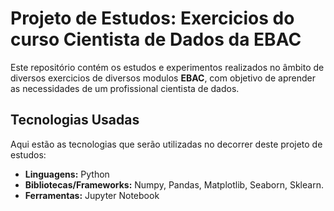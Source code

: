 # Projeto de Estudos: Exercicios do curso Cientista de Dados da EBAC

Este repositório contém os estudos e experimentos realizados no âmbito de diversos exercicios de diversos modulos **EBAC**, com objetivo de aprender as necessidades de um profissional cientista de dados.

## Tecnologias Usadas

Aqui estão as tecnologias que serão utilizadas no decorrer deste projeto de estudos:

- **Linguagens:** Python
- **Bibliotecas/Frameworks:** Numpy, Pandas, Matplotlib, Seaborn, Sklearn.
- **Ferramentas:** Jupyter Notebook
